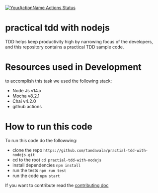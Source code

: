 [![YourActionName Actions Status](https://github.com/tandavala/practial-tdd-with-nodejs/workflows/actions/badge.svg)](https://github.com/tandavala/practial-tdd-with-nodejs/actions)

# practical tdd with nodejs

TDD helps keep productivity high by narrowing focus of the developers, and this repository contains a practical TDD sample code.

# Resources used in Development

to accomplish this task we used the following stack:

- Node Js v14.x
- Mocha v8.2.1
- Chai v4.2.0
- github actions

# How to run this code

To run this code do the followwing:

- clone the repo `https://github.com/tandavala/practial-tdd-with-nodejs.git`
- cd to the root `cd practial-tdd-with-nodejs`
- install dependencies `npm install`
- run the tests `npm run test`
- run the code `npm start`

If you want to contribute read the [contributing doc]()
